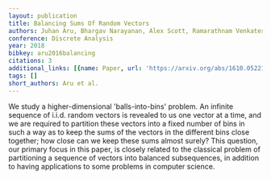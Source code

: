 ```yaml
---
layout: publication
title: Balancing Sums Of Random Vectors
authors: Juhan Aru, Bhargav Narayanan, Alex Scott, Ramarathnam Venkatesan
conference: Discrete Analysis
year: 2018
bibkey: aru2016balancing
citations: 3
additional_links: [{name: Paper, url: 'https://arxiv.org/abs/1610.05221'}]
tags: []
short_authors: Aru et al.
---
```

We study a higher-dimensional 'balls-into-bins' problem. An infinite sequence
of i.i.d. random vectors is revealed to us one vector at a time, and we are
required to partition these vectors into a fixed number of bins in such a way
as to keep the sums of the vectors in the different bins close together; how
close can we keep these sums almost surely? This question, our primary focus in
this paper, is closely related to the classical problem of partitioning a
sequence of vectors into balanced subsequences, in addition to having
applications to some problems in computer science.